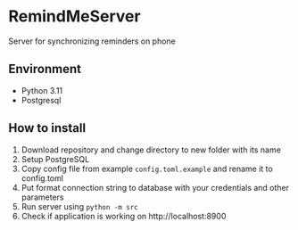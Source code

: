 # RemindMeServer
Server for synchronizing reminders on phone

## Environment
- Python 3.11
- Postgresql

## How to install
1. Download repository and change directory to new folder with its name
2. Setup PostgreSQL
3. Copy config file from example `config.toml.example` and rename it to config.toml
4. Put format connection string to database with your credentials and other parameters
5. Run server using `python -m src`
6. Check if application is working on http://localhost:8900